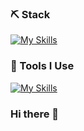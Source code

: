 

### ⛏ Stack
[![My Skills](https://skillicons.dev/icons?i=html,css,tailwind,js,php,java)](https://skillicons.dev)

### 🔨 Tools I Use
[![My Skills](https://skillicons.dev/icons?i=mysql,git,github)](https://skillicons.dev)

### Hi there 👋
<!--
**darwinas05/darwinas05** is a ✨ _special_ ✨ repository because its `README.md` (this file) appears on your GitHub profile.

Here are some ideas to get you started:

- 🔭 I’m currently working on ...
- 🌱 I’m currently learning ...
- 👯 I’m looking to collaborate on ...
- 🤔 I’m looking for help with ...
- 💬 Ask me about ...
- 📫 How to reach me: ...
- 😄 Pronouns: ...
- ⚡ Fun fact: ...
-->
